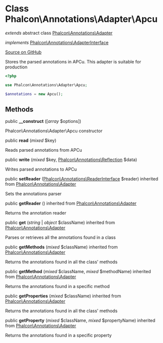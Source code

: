 # Class **Phalcon\\Annotations\\Adapter\\Apcu**

*extends* abstract class [Phalcon\Annotations\Adapter](/[[language]]/[[version]]/api/Phalcon_Annotations_Adapter)

*implements* [Phalcon\Annotations\AdapterInterface](/[[language]]/[[version]]/api/Phalcon_Annotations_AdapterInterface)

<a href="https://github.com/phalcon/cphalcon/blob/master/phalcon/annotations/adapter/apcu.zep" class="btn btn-default btn-sm">Source on GitHub</a>

Stores the parsed annotations in APCu. This adapter is suitable for production

```php
<?php

use Phalcon\Annotations\Adapter\Apcu;

$annotations = new Apcu();

```


## Methods
public  **__construct** ([*array* $options])

Phalcon\\Annotations\\Adapter\\Apcu constructor



public  **read** (*mixed* $key)

Reads parsed annotations from APCu



public  **write** (*mixed* $key, [Phalcon\Annotations\Reflection](/[[language]]/[[version]]/api/Phalcon_Annotations_Reflection) $data)

Writes parsed annotations to APCu



public  **setReader** ([Phalcon\Annotations\ReaderInterface](/[[language]]/[[version]]/api/Phalcon_Annotations_ReaderInterface) $reader) inherited from [Phalcon\Annotations\Adapter](/[[language]]/[[version]]/api/Phalcon_Annotations_Adapter)

Sets the annotations parser



public  **getReader** () inherited from [Phalcon\Annotations\Adapter](/[[language]]/[[version]]/api/Phalcon_Annotations_Adapter)

Returns the annotation reader



public  **get** (*string* | *object* $className) inherited from [Phalcon\Annotations\Adapter](/[[language]]/[[version]]/api/Phalcon_Annotations_Adapter)

Parses or retrieves all the annotations found in a class



public  **getMethods** (*mixed* $className) inherited from [Phalcon\Annotations\Adapter](/[[language]]/[[version]]/api/Phalcon_Annotations_Adapter)

Returns the annotations found in all the class' methods



public  **getMethod** (*mixed* $className, *mixed* $methodName) inherited from [Phalcon\Annotations\Adapter](/[[language]]/[[version]]/api/Phalcon_Annotations_Adapter)

Returns the annotations found in a specific method



public  **getProperties** (*mixed* $className) inherited from [Phalcon\Annotations\Adapter](/[[language]]/[[version]]/api/Phalcon_Annotations_Adapter)

Returns the annotations found in all the class' methods



public  **getProperty** (*mixed* $className, *mixed* $propertyName) inherited from [Phalcon\Annotations\Adapter](/[[language]]/[[version]]/api/Phalcon_Annotations_Adapter)

Returns the annotations found in a specific property



